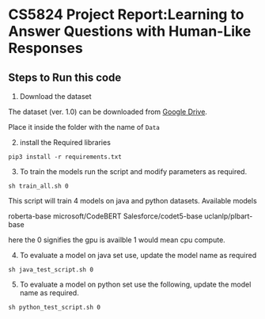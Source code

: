 
# CS5824 Project Report:Learning to Answer Questions with Human-Like Responses

## Steps to Run this code

1. Download the dataset 

The dataset (ver. 1.0) can be downloaded from [Google Drive](https://drive.google.com/drive/folders/1i04sJNUHwMuDfMV2UfWeQG-Uv8MRw_qh?usp=sharing). 

Place it inside the folder with the name of `Data`

2. install the Required libraries

`pip3 install -r requirements.txt`

3. To train the models run the script and modify parameters as required. 

`sh train_all.sh 0`


This script will train 4 models on java and python datasets. Available models

roberta-base
microsoft/CodeBERT
Salesforce/codet5-base
uclanlp/plbart-base


here the 0 signifies the gpu is availble 1 would mean cpu compute.

4. To evaluate a model on java set use, update the model name as required 

`sh java_test_script.sh 0` 

5. To evaluate a model on python set use the following, update the model name as required. 

`sh python_test_script.sh 0`



